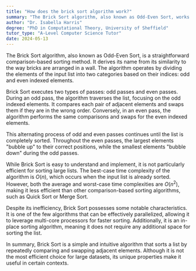 ```yaml
---
title: "How does the brick sort algorithm work?"
summary: "The Brick Sort algorithm, also known as Odd-Even Sort, works by repeatedly comparing and swapping adjacent elements in a list."
author: "Dr. Isabella Harris"
degree: "PhD in Computational Theory, University of Sheffield"
tutor_type: "A-Level Computer Science Tutor"
date: 2024-05-13
---
```


The Brick Sort algorithm, also known as Odd-Even Sort, is a straightforward comparison-based sorting method. It derives its name from its similarity to the way bricks are arranged in a wall. The algorithm operates by dividing the elements of the input list into two categories based on their indices: odd and even indexed elements. 

Brick Sort executes two types of passes: odd passes and even passes. During an odd pass, the algorithm traverses the list, focusing on the odd indexed elements. It compares each pair of adjacent elements and swaps them if they are in the wrong order. Conversely, in an even pass, the algorithm performs the same comparisons and swaps for the even indexed elements.

This alternating process of odd and even passes continues until the list is completely sorted. Throughout the even passes, the largest elements "bubble up" to their correct positions, while the smallest elements "bubble down" during the odd passes.

While Brick Sort is easy to understand and implement, it is not particularly efficient for sorting large lists. The best-case time complexity of the algorithm is $O(n)$, which occurs when the input list is already sorted. However, both the average and worst-case time complexities are $O(n^2)$, making it less efficient than other comparison-based sorting algorithms, such as Quick Sort or Merge Sort.

Despite its inefficiency, Brick Sort possesses some notable characteristics. It is one of the few algorithms that can be effectively parallelized, allowing it to leverage multi-core processors for faster sorting. Additionally, it is an in-place sorting algorithm, meaning it does not require any additional space for sorting the list.

In summary, Brick Sort is a simple and intuitive algorithm that sorts a list by repeatedly comparing and swapping adjacent elements. Although it is not the most efficient choice for large datasets, its unique properties make it useful in certain contexts.
    